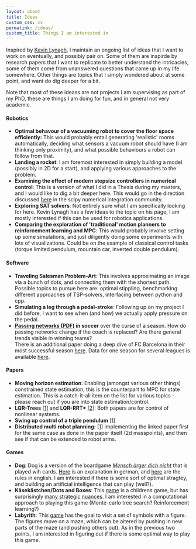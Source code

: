 ```yaml
---
layout: about
title: Ideas
custom_css: cv
permalink: /ideas/
custom_title: Things I am interested in
---
```

Inspired by [Kevin Lynagh](https://kevinlynagh.com/), I maintain an ongoing list of ideas that I want to work on eventually, and possibly pair on.
Some of them are inspirde by research papers that I want to replicate to better understand the intricacies, some of them come from unanswered questions that came up in my life somewhere.
Other things are topics that I simply wondered about at some point, and want do dig deeper for a bit.

Note that most of these ideass are not projects I am supervising as part of my PhD, these are things I am doing for fun, and in general not very academic.

#### Robotics
- **Optimal behavour of a vacuuming robot to cover the floor space efficiently:**
This would probably entail generating 'realistic' rooms automatically, deciding what sensors a vacuum robot should have (I am thinking only proximity), and what possible behaviours a robot can follow from that.
- **Landing a rocket**: I am foremost interested in simply building a model (possibly in 2D for a start), and applying various approaches to the problem.
- **Examining the effect of modern stepsize controllers in numerical control**: This is a version of what I did in a Thesis during my masters, and I would like to dig a bit deeper here. This would go in the direction discussed [here](https://github.com/scipy/scipy/issues/9822) in the scipy numerical integration community.
- **Exploring SAT solvers**: Not entirely sure what I am specifically looking for here. Kevin Lynagh has a few ideas to the topic on his page, I am mostly interested if this can be used for robotics applications.
- **Comparing the exploration of 'traditional' motion planners to reinforcement learning and MPC**: This would probably involve setting up some simulations, and just diligently doing some experiments with lots of visualizations. Could be on the example of classical control tasks (torque limited pendulum, mountain car, inverted double pendulum).

#### Software
- **Traveling Salesman Problem-Art**: This involves approximating an image via a bunch of dots, and connecting them with the shortest path.
Possible topics to pursue here are: optimal stippling, benchmarking different approaches of TSP-solvers, interfacing between python and cpp.
- **Simulating a leg through a pedal-stroke**:
Following up on my project I did before, I want to see when (and how) we actually apply pressure on the pedal.
- **[Passing networks (PDF)](https://arxiv.org/pdf/1807.00534.pdf) in soccer** over the curse of a season.
How do passing networks change if the coach is replaced? Are there general trends visible in winning teams? <br>
   There is an additional paper doing a deep dive of FC Barcelona in their most successful season [here](https://www.nature.com/articles/s41598-019-49969-2). Data for one season for several leagues is available [here](https://figshare.com/collections/Soccer_match_event_dataset/4415000/4).


#### Papers
- **Moving horizon estimation**: Enabling (amongst various other things) constrained state estimation, this is the counterpart to MPC for state estimation.
This is a catch-it-all item on the list for various topics - please reach out if you are into state estimation/control.
- **LQR-Trees** [[1]](https://groups.csail.mit.edu/robotics-center/public_papers/Tedrake09a.pdf) and **LQR-RRT\*** [[2]](https://lis.csail.mit.edu/pubs/perez-icra12.pdf): Both papers are for control of nonlinear systems.
- **Swing up control of a triple pendulum** [[1]](https://www.acin.tuwien.ac.at/fileadmin/cds/pre_post_print/glueck2013.pdf)
- **Distributed multi robot planning:** [[1]](https://arxiv.org/pdf/2203.11618.pdf) Implementing the linked paper first for the same case as done in the paper itself (2d masspoints), and then see if that can be extended to robot arms.

#### Games
- **Dog**: Dog is a version of the boardgame [*Mensch ärger dich nicht*](https://en.wikipedia.org/wiki/Mensch_%C3%A4rgere_Dich_nicht) that is played wih cards. [Here](https://www.dogspiel.info/index.php/spiel) is an explanation in german, and [here](https://www.dogspiel.info/images/pdfs/rules.pdf) are the rules in english. I am interested if there is some sort of optimal stragtey, and building an artificial intelligence that can play (well?).
- **Käsekästchen/Dots and Boxes**: This [game](https://en.wikipedia.org/wiki/Dots_and_Boxes) is a childrens game, but has surprisingly [many strategic nuances](https://www.mat.univie.ac.at/~ifischer/papers/dots.pdf). I am interested in a computational approach to playing this game (Monte-carlo tree search? Reinforcement learning?)
- **Labyrith**: This [game](https://en.wikipedia.org/wiki/Labyrinth_(board_game)) has the goal to visit a set of symbols with a figure. The figures move on a maze, which can be altered by pushing in new parts of the maze (and pushing others out). As in the previous two points, I am interested in figuring out if there is some optimal way to play this game.
